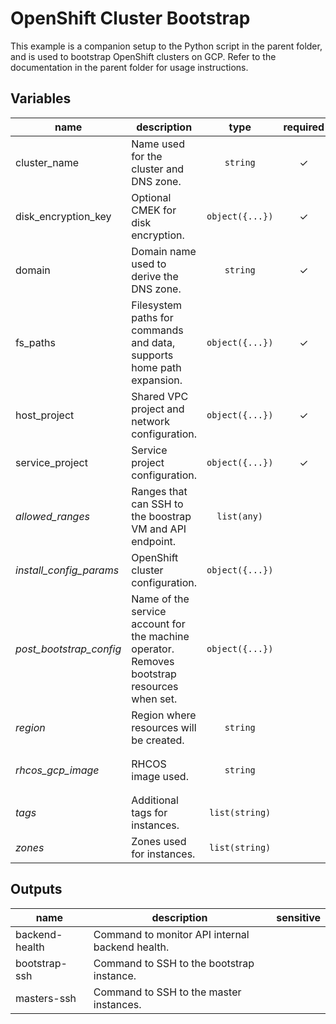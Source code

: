 # OpenShift Cluster Bootstrap

This example is a companion setup to the Python script in the parent folder, and is used to bootstrap OpenShift clusters on GCP. Refer to the documentation in the parent folder for usage instructions.

<!-- BEGIN TFDOC -->
## Variables

| name | description | type | required | default |
|---|---|:---: |:---:|:---:|
| cluster_name | Name used for the cluster and DNS zone. | <code title="">string</code> | ✓ |  |
| disk_encryption_key | Optional CMEK for disk encryption. | <code title="object&#40;&#123;&#10;keyring    &#61; string&#10;location   &#61; string&#10;name       &#61; string&#10;project_id &#61; string&#10;&#125;&#41;">object({...})</code> | ✓ |  |
| domain | Domain name used to derive the DNS zone. | <code title="">string</code> | ✓ |  |
| fs_paths | Filesystem paths for commands and data, supports home path expansion. | <code title="object&#40;&#123;&#10;credentials       &#61; string&#10;config_dir        &#61; string&#10;openshift_install &#61; string&#10;pull_secret       &#61; string&#10;ssh_key           &#61; string&#10;&#125;&#41;">object({...})</code> | ✓ |  |
| host_project | Shared VPC project and network configuration. | <code title="object&#40;&#123;&#10;default_subnet_name &#61; string&#10;masters_subnet_name &#61; string&#10;project_id          &#61; string&#10;vpc_name            &#61; string&#10;workers_subnet_name &#61; string&#10;&#125;&#41;">object({...})</code> | ✓ |  |
| service_project | Service project configuration. | <code title="object&#40;&#123;&#10;project_id &#61; string&#10;vpc_name   &#61; string&#10;&#125;&#41;">object({...})</code> | ✓ |  |
| *allowed_ranges* | Ranges that can SSH to the boostrap VM and API endpoint. | <code title="list&#40;any&#41;">list(any)</code> |  | <code title="">["10.0.0.0/8"]</code> |
| *install_config_params* | OpenShift cluster configuration. | <code title="object&#40;&#123;&#10;disk_size &#61; number&#10;network &#61; object&#40;&#123;&#10;cluster     &#61; string&#10;host_prefix &#61; number&#10;machine     &#61; string&#10;service     &#61; string&#10;&#125;&#41;&#10;proxy &#61; object&#40;&#123;&#10;http    &#61; string&#10;https   &#61; string&#10;noproxy &#61; string&#10;&#125;&#41;&#10;&#125;&#41;">object({...})</code> |  | <code title="&#123;&#10;disk_size &#61; 16&#10;network &#61; &#123;&#10;cluster     &#61; &#34;10.128.0.0&#47;14&#34;&#10;host_prefix &#61; 23&#10;machine     &#61; &#34;10.0.0.0&#47;16&#34;&#10;service     &#61; &#34;172.30.0.0&#47;16&#34;&#10;&#125;&#10;proxy &#61; null&#10;&#125;">...</code> |
| *post_bootstrap_config* | Name of the service account for the machine operator. Removes bootstrap resources when set. | <code title="object&#40;&#123;&#10;machine_op_sa_prefix &#61; string&#10;&#125;&#41;">object({...})</code> |  | <code title="">null</code> |
| *region* | Region where resources will be created. | <code title="">string</code> |  | <code title="">europe-west1</code> |
| *rhcos_gcp_image* | RHCOS image used. | <code title="">string</code> |  | <code title="">projects/rhcos-cloud/global/images/rhcos-47-83-202102090044-0-gcp-x86-64</code> |
| *tags* | Additional tags for instances. | <code title="list&#40;string&#41;">list(string)</code> |  | <code title="">["ssh"]</code> |
| *zones* | Zones used for instances. | <code title="list&#40;string&#41;">list(string)</code> |  | <code title="">["b", "c", "d"]</code> |

## Outputs

| name | description | sensitive |
|---|---|:---:|
| backend-health | Command to monitor API internal backend health. |  |
| bootstrap-ssh | Command to SSH to the bootstrap instance. |  |
| masters-ssh | Command to SSH to the master instances. |  |
<!-- END TFDOC -->
